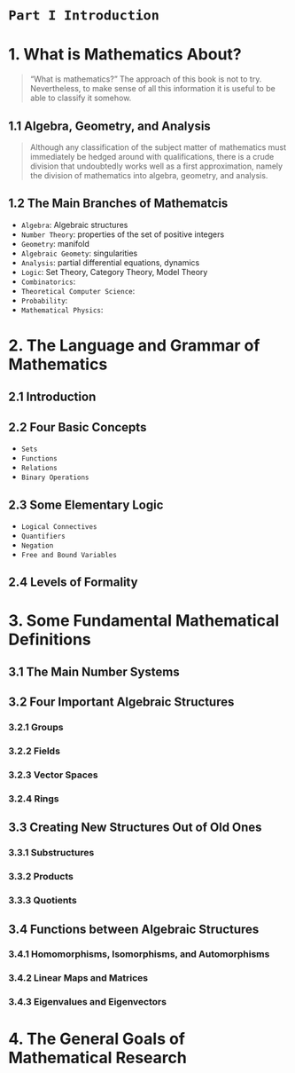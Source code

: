 # `Part I Introduction`

# 1. What is Mathematics About?
> “What is mathematics?” The approach of this book is not to try.  
> Nevertheless, to make sense of all this information it is useful to be able to classify it somehow.
## 1.1 Algebra, Geometry, and Analysis
> Although any classification of the subject matter of mathematics must immediately be hedged around with qualifications, there is a crude division that undoubtedly works well as a first approximation, namely the division of mathematics into algebra, geometry, and analysis.

## 1.2 The Main Branches of Mathematcis
+ `Algebra`: Algebraic structures
+ `Number Theory`: properties of the set of positive integers
+ `Geometry`: manifold
+ `Algebraic Geomety`: singularities
+ `Analysis`: partial differential equations, dynamics
+ `Logic`: Set Theory, Category Theory, Model Theory
+ `Combinatorics`: 
+ `Theoretical Computer Science`: 
+ `Probability`: 
+ `Mathematical Physics`: 


# 2. The Language and Grammar of Mathematics
## 2.1 Introduction
## 2.2 Four Basic Concepts
+ `Sets`
+ `Functions`
+ `Relations`
+ `Binary Operations`
## 2.3 Some Elementary Logic
+ `Logical Connectives`
+ `Quantifiers`
+ `Negation`
+ `Free and Bound Variables`
## 2.4 Levels of Formality

# 3. Some Fundamental Mathematical Definitions
## 3.1 The Main Number Systems
## 3.2 Four Important Algebraic Structures
### 3.2.1 Groups
### 3.2.2 Fields
### 3.2.3 Vector Spaces
### 3.2.4 Rings
## 3.3 Creating New Structures Out of Old Ones
### 3.3.1 Substructures
### 3.3.2 Products
### 3.3.3 Quotients
## 3.4 Functions between Algebraic Structures
### 3.4.1 Homomorphisms, Isomorphisms, and Automorphisms
### 3.4.2 Linear Maps and Matrices
### 3.4.3 Eigenvalues and Eigenvectors

# 4. The General Goals of Mathematical Research